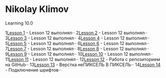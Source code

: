 # Nikolay Klimov
Learning 10.0

1[Lesson 1](https://kn40r.github.io/lesson_1/ "Lesson 12 выполнял") - Lesson 12 выполнял⋅⋅
2[Lesson 2](https://kn40r.github.io/lesson_2/ "Lesson 12 выполнял") - Lesson 12 выполнял⋅⋅
3[Lesson 3](https://kn40r.github.io/lesson_3/ "Lesson 12 выполнял") - Lesson 12 выполнял⋅⋅
4[Lesson 4](https://kn40r.github.io/lesson_4/ "Lesson 12 выполнял") - Lesson 12 выполнял⋅⋅
5[Lesson 5](https://kn40r.github.io/lesson_5/ "Lesson 12 выполнял") - Lesson 12 выполнял⋅⋅
6[Lesson 6](https://kn40r.github.io/lesson_6/ "Lesson 12 выполнял") - Lesson 12 выполнял⋅⋅
7[Lesson 7](https://kn40r.github.io/lesson_7/ "Lesson 12 выполнял") - Lesson 12 выполнял⋅⋅
8[Lesson 8](https://kn40r.github.io/lesson_8/ "Lesson 12 выполнял") - Lesson 12 выполнял⋅⋅
9[Lesson 9](https://kn40r.github.io/lesson_9/ "Lesson 12 выполнял") - Lesson 12 выполнял⋅⋅
10[Lesson 10](https://kn40r.github.io/lesson_10/ "Lesson 12 выполнял") - Lesson 12 выполнял⋅⋅
11[Lesson 11](https://kn40r.github.io/lesson_11/ "Lesson 12 выполнял") - Lesson 12 выполнял⋅⋅
12[Lesson 12](https://kn40r.github.io/lesson_12/index.html "Есть неточности, form input + footer button center") - Работа с репозиторием на GitHub⋅⋅
13[Lesson 13](https://kn40r.github.io/lesson_13/index.html "Есть неточности, не пиксель в пиксель") - Верстка неПИКСЕЛЬ В ПИКСЕЛЬ⋅⋅
14[Lesson 14](https://kn40r.github.io/lesson_14/index.html "Fonts and font-apis") - Подключение шрифтов⋅⋅
